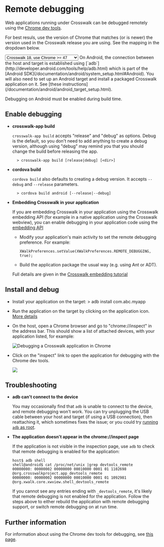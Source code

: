 <style>
.simple-table {
    table-layout:fixed;
    padding: 0px;
}

.simple-table td {
    height: 5px !important;
}

</style>

# Remote debugging

Web applications running under Crosswalk can be debugged remotely using the [Chrome dev tools](https://developer.chrome.com/devtools/index). 

For best resuls, use the version of Chrome that matches (or is newer) the version used in the Crosswalk release you are using. See the mapping in the dropdown below.

<select>
  <option>Crosswalk 18, use Chrome >= 47</option>
  <option>Crosswalk 17, use Chrome >= 46</option>
  <option>Crosswalk 16, use Chrome >= 45</option>
  <option>Crosswalk 15, use Chrome >= 44</option>
  <option>Crosswalk 14, use Chrome >= 43</option>
  <option>Crosswalk 13, use Chrome >= 42</option>
  <option>Crosswalk 12, use Chrome >= 41</option>
  <option>...</option>
  <option>Crosswalk &nbsp;x, use Chrome >= (x+29)</option>
</select>
On Android, the connection between the host and target is established using [`adb`](http://developer.android.com/tools/help/adb.html) which is part of the [Android SDK](/documentation/android/system_setup.html#Android). You will also need to set up an Android target and install a packaged Crosswalk application on it. See [these instructions](/documentation/android/android_target_setup.html).

Debugging on Android must be enabled during build time. 

## <a class="doc-anchor" id="Enable-debugging"></a>Enable debugging

* **crosswalk-app build**

  `crosswalk-app build` accepts "release" and "debug" as options.  Debug is the default, so you don't need to add anything to create a debug version, although using "debug" may remind you that you should change the build before releasing the app.

        > crosswalk-app build [release|debug] [<dir>] 

* **cordova build**

  `cordova build` also defaults to creating a debug version. It accepts `--debug` and `--release` parameters.
  
        > cordova build android [--release|--debug]

* **Embedding Crosswalk in your application**

  If you are embedding Crosswalk in your application using the Crosswalk embedding API (for example in a native application using the Crosswalk webview), you can enable debugging in your application code using the [embedding API](/documentation/android/embedding_crosswalk.html)

  * Modify your application's main activity to set the remote debugging preference. For example:

        XWalkPreferences.setValue(XWalkPreferences.REMOTE_DEBUGGING, true);

  * Build the application package the usual way (e.g. using Ant or ADT).

  Full details are given in the [Crosswalk embedding tutorial](/documentation/android/embedding_crosswalk.html#Debugging)


## Install and debug

* Install your application on the target:
      > adb install com.abc.myapp

* Run the application on the target by clicking on the application icon. [More details](/documentation/android/run_on_android.html)

* On the host, open a Chrome browser and go to "chrome://inspect" in the address bar. This should show a list of attached devices, with your application listed, for example:

  <img src="/assets/crosswalk-debug-in-chrome.png" title="Debugging a Crosswalk application in Chrome" style="display:block;margin:0 auto;">

* Click on the "inspect" link to open the application for debugging with the Chrome dev tools.

  <img src="/assets/crosswalk-debug-in-chrome2.png" style="display:block;margin:0 auto;">
  
## Troubleshooting

* **adb can't connect to the device**

  You may occasionally find that `adb` is unable to connect to the device, and remote debugging won't work. You can try unplugging the USB cable between your host and target (if using a USB connection), then reattaching it, which sometimes fixes the issue; or you could try [running `adb` as root](/documentation/android/android_target_setup.html#Fixing-device-access-issues-on-Linux).

* **The application doesn't appear in the chrome://inspect page**

  If the application is not visible in the inspection page, use `adb` to check that remote debugging is enabled for the application:

    ```
    host$ adb shell
    shell@android$ cat /proc/net/unix |grep devtools_remote
    00000000: 00000002 00000000 00010000 0001 01 1102698 @org.crosswalkproject.app_devtools_remote
    00000000: 00000002 00000000 00010000 0001 01 1092981 @org.xwalk.core.xwview.shell_devtools_remote
    ```

  If you cannot see any entries ending with `_devtools_remote`, it's likely that remote debugging is not enabled for the application. Follow the steps above to either rebuild the application with remote debugging support, or switch remote debugging on at run time.

## Further information

For information about using the Chrome dev tools for debugging, see [this page](https://developer.chrome.com/devtools/index).
